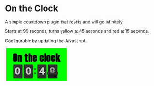 # On the Clock
A simple countdown plugin that resets and will go infinitely.

Starts at 90 seconds, turns yellow at 45 seconds and red at 15 seconds.

Configurable by updating the Javascript.

![thumb](img/thumb2.gif)

